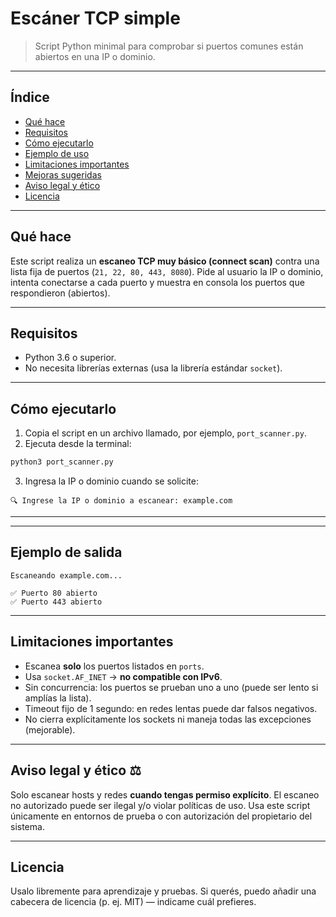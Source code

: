 # Escáner TCP simple

> Script Python minimal para comprobar si puertos comunes están abiertos en una IP o dominio.

---

## Índice

* [Qué hace](#qué-hace)
* [Requisitos](#requisitos)
* [Cómo ejecutarlo](#cómo-ejecutarlo)
* [Ejemplo de uso](#ejemplo-de-uso)
* [Limitaciones importantes](#limitaciones-importantes)
* [Mejoras sugeridas](#mejoras-sugeridas)
* [Aviso legal y ético](#aviso-legal-y-ético)
* [Licencia](#licencia)

---

## Qué hace

Este script realiza un **escaneo TCP muy básico (connect scan)** contra una lista fija de puertos (`21, 22, 80, 443, 8080`).
Pide al usuario la IP o dominio, intenta conectarse a cada puerto y muestra en consola los puertos que respondieron (abiertos).

---

## Requisitos

* Python 3.6 o superior.
* No necesita librerías externas (usa la librería estándar `socket`).

---

## Cómo ejecutarlo

1. Copia el script en un archivo llamado, por ejemplo, `port_scanner.py`.
2. Ejecuta desde la terminal:

```bash
python3 port_scanner.py
```

3. Ingresa la IP o dominio cuando se solicite:

```
🔍 Ingrese la IP o dominio a escanear: example.com
```

---

---

## Ejemplo de salida

```
Escaneando example.com...

✅ Puerto 80 abierto
✅ Puerto 443 abierto
```

---

## Limitaciones importantes

* Escanea **solo** los puertos listados en `ports`.
* Usa `socket.AF_INET` → **no compatible con IPv6**.
* Sin concurrencia: los puertos se prueban uno a uno (puede ser lento si amplías la lista).
* Timeout fijo de 1 segundo: en redes lentas puede dar falsos negativos.
* No cierra explícitamente los sockets ni maneja todas las excepciones (mejorable).

---

## Aviso legal y ético ⚖️

Solo escanear hosts y redes **cuando tengas permiso explícito**. El escaneo no autorizado puede ser ilegal y/o violar políticas de uso. Usa este script únicamente en entornos de prueba o con autorización del propietario del sistema.

---

## Licencia

Usalo libremente para aprendizaje y pruebas. Si querés, puedo añadir una cabecera de licencia (p. ej. MIT) — indicame cuál prefieres.
